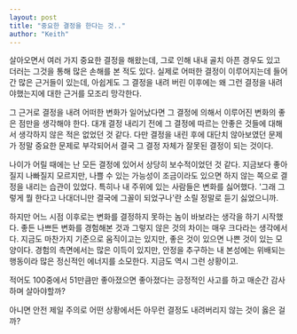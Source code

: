 ```yaml
---
layout: post
title: "중요한 결정을 한다는 것.."
author: "Keith"
---
```



살아오면서 여러 가지 중요한 결정을 해왔는데, 그로 인해 내내 골치 아픈 경우도 있고 더러는 그것을 통해 많은 손해를 본 적도 있다. 실제로 어떠한 결정이 이루어지는데 들어간 많은 근거들이 있는데, 아쉽게도 그 결정을 내려 버린 이후에는 왜 그런 결정을 내려야했는지에 대한 근거를 모조리 망각한다. 




그 근거로 결정을 내려 어떠한 변화가 일어났다면 그 결정에 의해서 이루어진 변화의 좋은 점만을 생각해야 한다. 대개 결정 내리기 전에 그 결정에 따르는 안좋은 것들에 대해서 생각하지 않은 적은 없었던 것 같다. 다만 결정을 내린 후에 대단치 않아보였던 문제가 정말 중요한 문제로 부각되어서 결국 그 결정 자체가 잘못된 결정이 되는 것이다.




나이가 어릴 때에는 난 모든 결정에 있어서 상당히 보수적이었던 것 같다. 지금보다 좋아질지 나빠질지 모르지만, 나쁠 수 있는 가능성이 조금이라도 있으면 하지 않는 쪽으로 결정을 내리는 습관이 있었다. 특히나 내 주위에 있는 사람들은 변화를 싫어했다. '그래 그렇게 뭘 한다고 나대더니만 결국에 그꼴이 되었구나'란 소릴 정말로 듣기 싫었으니까.




하지만 어느 시점 이후로는 변화를 결정하지 못하는 놈이 바보라는 생각을 하기 시작했다. 좋든 나쁘든 변화를 경험해본 것과 그렇지 않은 것의 차이는 매우 크다라는 생각에서다. 지금도 마찬가지 기준으로 움직이고는 있지만, 좋은 것이 있으면 나쁜 것이 있는 모양이다. 경험의 측면에서는 많은 이득이 있지만, 안정을 추구하는 내 본성에는 위배되는 행동이라 많은 정신적인 에너지를 소모한다. 지금도 역시 그런 상황이고. 




적어도 100중에서 51만큼만 좋아졌으면 좋아졌다는 긍정적인 사고를 하고 매순간 감사하며 살아야할까?

아니면 안전 제일 주의로 어떤 상황에서든 아무런 결정도 내려버리지 않는 것이 옳은 걸까? 








